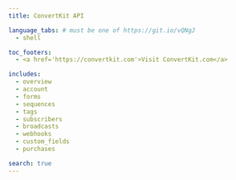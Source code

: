 ```yaml
---
title: ConvertKit API

language_tabs: # must be one of https://git.io/vQNgJ
  - shell

toc_footers:
  - <a href='https://convertkit.com'>Visit ConvertKit.com</a>

includes:
  - overview
  - account
  - forms
  - sequences
  - tags
  - subscribers
  - broadcasts
  - webhooks
  - custom_fields
  - purchases

search: true
---
```

